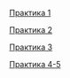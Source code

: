 [Практика 1](https://github.com/Roenko-KS/SPO/blob/main/Practice1/Untitled-1.js)

[Практика 2](https://github.com/Roenko-KS/SPO/blob/main/Practice2/index.html)

[Практика 3](https://github.com/Roenko-KS/SPO/tree/main/Practice3)

[Практика 4-5](https://github.com/Roenko-KS/SPO/tree/main/Practice%204-5)
